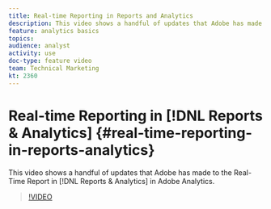 ```yaml
---
title: Real-time Reporting in Reports and Analytics
description: This video shows a handful of updates that Adobe has made to the Real-Time Report in Reports & Analytics in Adobe Analytics.
feature: analytics basics
topics: 
audience: analyst
activity: use
doc-type: feature video
team: Technical Marketing
kt: 2360
---
```


# Real-time Reporting in [!DNL Reports & Analytics] {#real-time-reporting-in-reports-analytics}

This video shows a handful of updates that Adobe has made to the Real-Time Report in [!DNL Reports & Analytics] in Adobe Analytics.

>[!VIDEO](https://video.tv.adobe.com/v/25454/?quality=12)
